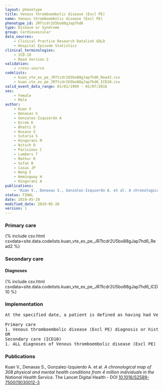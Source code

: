 ```yaml
---
layout: phenotype
title: Venous thromboembolic disease (Excl PE)
name: Venous thromboembolic disease (Excl PE)
phenotype_id: JRTtcdr2U5bo88gJap7hd6 
type: Disease or Syndrome
group: Cardiovascular
data_sources: 
    - Clinical Practice Research Datalink GOLD
    - Hospital Episode Statistics
clinical_terminologies: 
    - ICD-10
    - Read Version 2
validation: 
    - cross-source
codelists: 
    - kuan_vte_ex_pe_JRTtcdr2U5bo88gJap7hd6_Read2.csv
    - kuan_vte_ex_pe_JRTtcdr2U5bo88gJap7hd6_ICD10.csv
valid_event_data_range: 01/01/1999 - 01/07/2016
sex: 
    - Female
    - Male
author: 
    - Kuan V
    - Denaxas S
    - Gonzalez-Izquierdo A
    - Direk K
    - Bhatti O
    - Husain S
    - Sutaria S
    - Hingorani M
    - Nitsch D
    - Parisinos C
    - Lumbers T
    - Mathur R
    - Sofat R
    - Casas JP
    - Wong I
    - Hemingway H
    - Hingorani A
publications: 
    - 'Kuan V., Denaxas S., Gonzalez-Izquierdo A. et al. A chronological map of 308 physical and mental health conditions from 4 million individuals in the National Health Service. The Lancet Digital Health - DOI: 10.1016/S2589-7500(19)30012-3' 
status: FINAL
date: 2019-05-20
modified_date: 2019-05-20
version: 1
---
```

### Primary care 
{% include csv.html csvdata=site.data.codelists.kuan_vte_ex_pe_JRTtcdr2U5bo88gJap7hd6_Read2 %}
### Secondary care 
#### Diagnoses 
{% include csv.html csvdata=site.data.codelists.kuan_vte_ex_pe_JRTtcdr2U5bo88gJap7hd6_ICD10 %}
### Implementation 
<pre>At the specified date, a patient is defined as having had Venous thromboembolic disease (Excl PE) IF they meet the criteria for any of the following on or before the specified date. The earliest date on which the individual meets any of the following criteria on or before the specified date is defined as the first event date:

Primary care
1. Venous thromboembolic disease (Excl PE) diagnosis or history of diagnosis during a consultation 
OR
Secondary care (ICD10)
1. ALL diagnoses of Venous thromboembolic disease (Excl PE) or history of diagnosis during a hospitalization</pre> 
 
### Publications 
Kuan V., Denaxas S., Gonzalez-Izquierdo A. et al. _A chronological map of 308 physical and mental health conditions from 4 million individuals in the National Health Service_. The Lancet Digital Health - DOI <a href='https://www.thelancet.com/journals/landig/article/PIIS2589-7500(19)30012-3/fulltext'>10.1016/S2589-7500(19)30012-3</a>